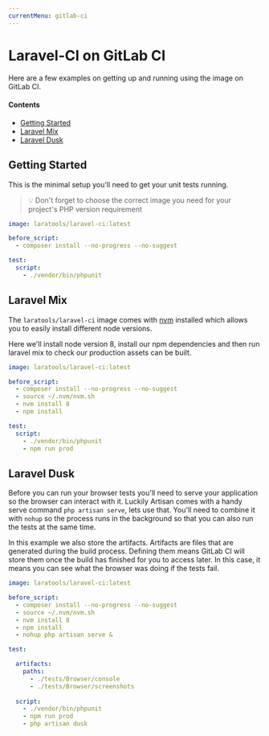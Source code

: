 ```yaml
---
currentMenu: gitlab-ci
---
```


# Laravel-CI on GitLab CI

Here are a few examples on getting up and running using the image on GitLab CI.

#### Contents

* [Getting Started](#getting-started)
* [Laravel Mix](#laravel-mix)
* [Laravel Dusk](#laravel-dusk)

## Getting Started

This is the minimal setup you'll need to get your unit tests running.

> 💡 Don't forget to choose the correct image you need for your project's PHP version requirement

```yaml
image: laratools/laravel-ci:latest

before_script:
  - composer install --no-progress --no-suggest

test:
  script:
    - ./vendor/bin/phpunit
```

## Laravel Mix

The `laratools/laravel-ci` image comes with [nvm](https://github.com/creationix/nvm) installed which allows you to easily install different node versions.

Here we'll install node version 8, install our npm dependencies and then run laravel mix to check our production assets can be built.

```yaml
image: laratools/laravel-ci:latest

before_script:
  - composer install --no-progress --no-suggest
  - source ~/.nvm/nvm.sh
  - nvm install 8
  - npm install

test:
  script:
    - ./vendor/bin/phpunit
    - npm run prod
```

## Laravel Dusk

Before you can run your browser tests you'll need to serve your application so the browser can interact with it.
Luckily Artisan comes with a handy serve command `php artisan serve`, lets use that.
You'll need to combine it with `nohup` so the process runs in the background so that you can also run the tests at the same time.

In this example we also store the artifacts. Artifacts are files that are generated during the build process.
Defining them means GitLab CI will store them once the build has finished for you to access later.
In this case, it means you can see what the browser was doing if the tests fail.

```yaml
image: laratools/laravel-ci:latest

before_script:
  - composer install --no-progress --no-suggest
  - source ~/.nvm/nvm.sh
  - nvm install 8
  - npm install
  - nohup php artisan serve &

test:

  artifacts:
    paths:
      - ./tests/Browser/console
      - ./tests/Browser/screenshots
      
  script:
    - ./vendor/bin/phpunit
    - npm run prod
    - php artisan dusk
``` 